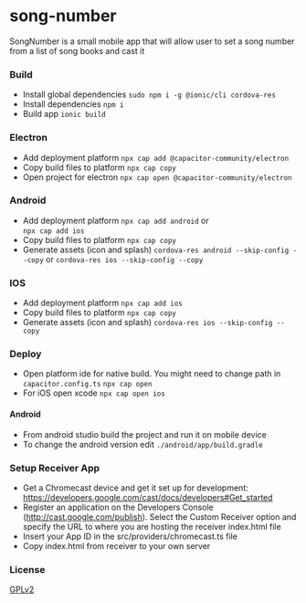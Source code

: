 # song-number
SongNumber is a small mobile app that will allow user to set a song number from a list of song books and cast it

### Build
* Install global dependencies
  ```sudo npm i -g @ionic/cli cordova-res```
* Install dependencies
  ```npm i```
* Build app
  ```ionic build```

### Electron
* Add deployment platform
  ```npx cap add @capacitor-community/electron```
* Copy build files to platform
  ```npx cap copy```
* Open project for electron
  ```npx cap open @capacitor-community/electron```

### Android
* Add deployment platform
  ```npx cap add android```
  or  
  ```npx cap add ios```
* Copy build files to platform
  ```npx cap copy```
* Generate assets (icon and splash)
  ```cordova-res android --skip-config --copy```
  or
  ```cordova-res ios --skip-config --copy```

### IOS
* Add deployment platform
  ```npx cap add ios```
* Copy build files to platform
  ```npx cap copy```
* Generate assets (icon and splash)
  ```cordova-res ios --skip-config --copy```

### Deploy
* Open platform ide for native build. You might need to change path in `capacitor.config.ts`
  ```npx cap open```
* For iOS open xcode
   ```npx cap open ios```

#### Android
* From android studio build the project and run it on mobile device
* To change the android version edit `./android/app/build.gradle`

### Setup Receiver App

* Get a Chromecast device and get it set up for development: https://developers.google.com/cast/docs/developers#Get_started
* Register an application on the Developers Console (http://cast.google.com/publish). Select the Custom Receiver option and specify the URL to where you are hosting the receiver index.html file
* Insert your App ID in the src/providers/chromecast.ts file
* Copy index.html from receiver to your own server

### License
[GPLv2](LICENSE)
